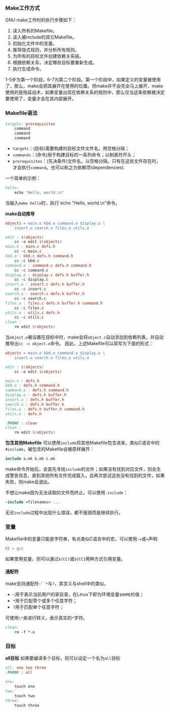 ### Make工作方式
GNU make工作时的执行步骤如下：
1. 读入所有的Makefile。
2. 读入被include的其它Makefile。
3. 初始化文件中的变量。
4. 推导隐式规则，并分析所有规则。
5. 为所有的目标文件创建依赖关系链。
6. 根据依赖关系，决定哪些目标要重新生成。
7. 执行生成命令。

1-5步为第一个阶段，6-7为第二个阶段。第一个阶段中，如果定义的变量被使用了，那么，make会把其展开在使用的位置。但make并不会完全马上展开，make使用的是拖延战术，如果变量出现在依赖关系的规则中，那么仅当这条依赖被决定要使用了，变量才会在其内部展开。
### Makefile语法
```Makefile
targets: prerequisites
	command
	command
	command
```
- `targets`：(目标)需要构建的目标文件文件名，用空格分隔；
- `commands`：(命令)用于构建目标的一系列命令；以制表符开头；
- `prerequisites`：(先决条件)文件名，以空格分隔。只有在这些文件存在时，才会执行`command`。也可以称之为依赖项(dependencies).

一个简单的示例：
```Makefile
hello:
	echo "Hello, world.\n"
```
当输入`make hello`时，执行`echo "Hello, world.\n"命令。

**make自动推导**
```Makefile
objects = main.o kbd.o command.o display.o \
    insert.o search.o files.o utils.o

edit : $(objects)
    cc -o edit $(objects)
main.o : main.c defs.h
    cc -c main.c
kbd.o : kbd.c defs.h command.h
    cc -c kbd.c
command.o : command.c defs.h command.h
    cc -c command.c
display.o : display.c defs.h buffer.h
    cc -c display.c
insert.o : insert.c defs.h buffer.h
    cc -c insert.c
search.o : search.c defs.h buffer.h
    cc -c search.c
files.o : files.c defs.h buffer.h command.h
    cc -c files.c
utils.o : utils.c defs.h
    cc -c utils.c
clean :
    rm edit $(objects)
```
当`object.o`被设置在目标中时，make会将`object.c`自动添加到依赖列表，并自动推导出`cc -c object.o`命令。
因此，上述Makefile可以简写为下面的形式：
```Makefile
objects = main.o kbd.o command.o display.o \
    insert.o search.o files.o utils.o

edit : $(objects)
    cc -o edit $(objects)

main.o : defs.h
kbd.o : defs.h command.h
command.o : defs.h command.h
display.o : defs.h buffer.h
insert.o : defs.h buffer.h
search.o : defs.h buffer.h
files.o : defs.h buffer.h command.h
utils.o : defs.h

.PHONY : clean
clean :
    rm edit $(objects)
```

**包含其他Makefile**
可以使用`include`将其他Makefile包含进来，类似C语言中的`#include`，被包含的Makefile会被原样展开：
```Makefile
include a.mk b.mk c.mk
```
make命令开始后，会首先寻找`include`的文件；如果没有找到对应文件，则会生成警告信息，直到其他所有文件完成载入，会再次尝试这些没有找到的文件，如果失败，则make会退出。

不想让make因为无法读取的文件而终止，可以使用`-include`：
```Makefile
-include <filenames> ...
```
无论`include`过程中出现什么错误，都不报错而是继续执行。
### 变量
Makefile中的变量只能是字符串，有点类似C语言中的宏，可以使用`:=`或`=`声明:
```Makefile
CC = gcc
```
如果使用变量，则可以通过`$(CC)`或`${CC}`两种方式引用变量。
#### 通配符
make支持通配符`~``*`与`?`，其含义与shell中的类似。
- `~`用于表示当前用户的家目录，在Linux下即为环境变量`$HOME`的值；
- `*`用于匹配零个或多个任意字符；
- `?`用于匹配单个任意字符；

可使用`\*`来进行转义，表示真实的`*`字符。
```Makefile
clean:
	rm -f *.o
```
### 目标

**all目标**
如果要编译多个目标，则可以设定一个名为`all`目标
```Makefile
all: one two three
.PHONY : all

one:
	touch one
two:
	touch two
three:
	touch three
```

